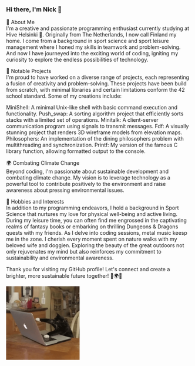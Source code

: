 ### Hi there, I'm Nick 👋

🚀 About Me<br>
I'm a creative and passionate programming enthusiast currently studying at Hive Helsinki 🐝. Originally from The Netherlands, I now call Finland my home. I come from a background in sport science and sport leisure management where I honed my skills in teamwork and problem-solving. And now I have journeyed into the exciting world of coding, igniting my curiosity to explore the endless possibilities of technology.

🌟 Notable Projects<br>
I'm proud to have worked on a diverse range of projects, each representing a fusion of creativity and problem-solving. These projects have been build from scratch, with minimal libraries and certain limitations conform the 42 school standard. Some of my creations include:

<p>MiniShell: A minimal Unix-like shell with basic command execution and functionality.
Push_swap: A sorting algorithm project that efficiently sorts stacks with a limited set of operations.
Minitalk: A client-server communication program using signals to transmit messages.
Fdf: A visually stunning project that renders 3D wireframe models from elevation maps.
Philosophers: An implementation of the dining philosophers problem with multithreading and synchronization.
Printf: My version of the famous C library function, allowing formatted output to the console.<p>

🌍 Combating Climate Change<br>
Beyond coding, I'm passionate about sustainable development and combating climate change. My vision is to leverage technology as a powerful tool to contribute positively to the environment and raise awareness about pressing environmental issues.

🌱 Hobbies and Interests<br>
In addition to my programming endeavors, I hold a background in Sport Science that nurtures my love for physical well-being and active living. During my leisure time, you can often find me engrossed in the captivating realms of fantasy books or embarking on thrilling Dungeons & Dragons quests with my friends. As I delve into coding sessions, metal music keesp me in the zone. I cherish every moment spent on nature walks with my beloved wife and doggien. Exploring the beauty of the great outdoors not only rejuvenates my mind but also reinforces my commitment to sustainability and environmental awareness.

Thank you for visiting my GitHub profile! Let's connect and create a brighter, more sustainable future together! 🌟🌍🐝
<!--

-->
<img src="giphy.gif" alt="CoderCat" width="200" />

